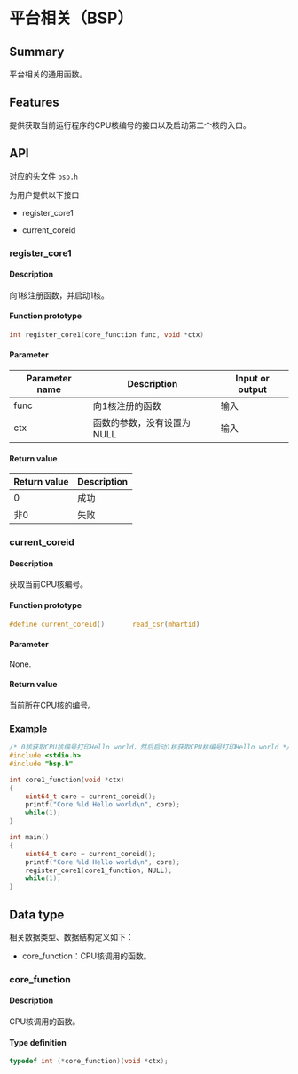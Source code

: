 # 平台相关（BSP）

## Summary

平台相关的通用函数。

## Features

提供获取当前运行程序的CPU核编号的接口以及启动第二个核的入口。

## API

对应的头文件 `bsp.h`

为用户提供以下接口

- register\_core1

- current\_coreid

### register\_core1

#### Description

向1核注册函数，并启动1核。

#### Function prototype

```c
int register_core1(core_function func, void *ctx)
```

#### Parameter

| Parameter name                         |   Description                   |  Input or output  |
| ------------------------------- | ------------------------ | --------- |
| func                            | 向1核注册的函数           | 输入       |
| ctx                             | 函数的参数，没有设置为NULL | 输入       |

#### Return value

| Return value  | Description   |
| :----  | :------ |
| 0      | 成功    |
| 非0    | 失败    |

### current\_coreid

#### Description

获取当前CPU核编号。

#### Function prototype

```c
#define current_coreid()       read_csr(mhartid)
```

#### Parameter

None.

#### Return value

当前所在CPU核的编号。

### Example

```c
/* 0核获取CPU核编号打印Hello world，然后启动1核获取CPU核编号打印Hello world */
#include <stdio.h>
#include "bsp.h"

int core1_function(void *ctx)
{
    uint64_t core = current_coreid();
    printf("Core %ld Hello world\n", core);
    while(1);
}

int main()
{
    uint64_t core = current_coreid();
    printf("Core %ld Hello world\n", core);
    register_core1(core1_function, NULL);
    while(1);
}
```

## Data type

相关数据类型、数据结构定义如下：

- core\_function：CPU核调用的函数。

### core\_function

#### Description

CPU核调用的函数。

#### Type definition

```c
typedef int (*core_function)(void *ctx);
```